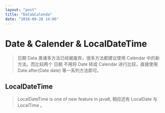 ```yaml
---
layout: "post"
title: "Data&Calenda"
date: "2018-09-28 14:06"
---
```


# Date & Calender & LocalDateTime

> 日期 Data 类诸多方法已经被废弃，很多方法都建议使用 Calendar 中的新方法。而比较两个 日期 不用将 Date 转成 Calendar 进行比较，直接使用 Date.after(Date date) 等一系列方法即可。

## LocalDateTime

> LocalDateTime is one of new feature in java8, 相应还有 LocalDate 与 LocalTime 。
